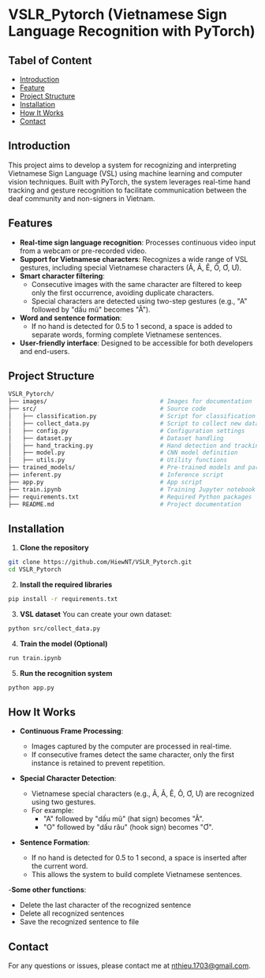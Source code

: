 # VSLR_Pytorch (Vietnamese Sign Language Recognition with PyTorch)

## Tabel of Content

 - [Introduction](#Introduction)
 - [Feature](#Feature)
 - [Project Structure](#Project-Structure)
 - [Installation](#Installation)
 - [How It Works](#How-It-Works)
 - [Contact](#Contact)
    
## Introduction
This project aims to develop a system for recognizing and interpreting Vietnamese Sign Language (VSL) using machine learning and computer vision techniques. Built with PyTorch, the system leverages real-time hand tracking and gesture recognition to facilitate communication between the deaf community and non-signers in Vietnam.

## Features
- **Real-time sign language recognition**: Processes continuous video input from a webcam or pre-recorded video.  
- **Support for Vietnamese characters**: Recognizes a wide range of VSL gestures, including special Vietnamese characters (Ă, Â, Ê, Ô, Ơ, Ư).  
- **Smart character filtering**:  
  - Consecutive images with the same character are filtered to keep only the first occurrence, avoiding duplicate characters.  
  - Special characters are detected using two-step gestures (e.g., "A" followed by "dấu mũ" becomes "Â").  
- **Word and sentence formation**:  
  - If no hand is detected for 0.5 to 1 second, a space is added to separate words, forming complete Vietnamese sentences.  
- **User-friendly interface**: Designed to be accessible for both developers and end-users.

## Project Structure
```bash
VSLR_Pytorch/
├── images/                                # Images for documentation
├── src/                                   # Source code
│   ├── classification.py                  # Script for classification logic
│   ├── collect_data.py                    # Script to collect new data
│   ├── config.py                          # Configuration settings
│   ├── dataset.py                         # Dataset handling
│   ├── hand_tracking.py                   # Hand detection and tracking
│   ├── model.py                           # CNN model definition
│   ├── utils.py                           # Utility functions
├── trained_models/                        # Pre-trained models and parameters
├── inferent.py                            # Inference script
├── app.py                                 # App script
├── train.ipynb                            # Training Jupyter notebook
├── requirements.txt                       # Required Python packages 
├── README.md                              # Project documentation
```

## Installation
1. **Clone the repository**
```bash
git clone https://github.com/HiewNT/VSLR_Pytorch.git
cd VSLR_Pytorch
```
2. **Install the required libraries**
```bash
pip install -r requirements.txt
```
3. **VSL dataset**
You can create your own dataset:
```bash
python src/collect_data.py
```

4. **Train the model (Optional)**
```bash
run train.ipynb
```

5. **Run the recognition system**
```bash
python app.py
```

## How It Works
- **Continuous Frame Processing**:  
  - Images captured by the computer are processed in real-time.  
  - If consecutive frames detect the same character, only the first instance is retained to prevent repetition.  

- **Special Character Detection**:  
  - Vietnamese special characters (e.g., Ă, Â, Ê, Ô, Ơ, Ư) are recognized using two gestures.  
  - For example:  
    - "A" followed by "dấu mũ" (hat sign) becomes "Â".  
    - "O" followed by "dấu râu" (hook sign) becomes "Ơ".  

- **Sentence Formation**:  
  - If no hand is detected for 0.5 to 1 second, a space is inserted after the current word.  
  - This allows the system to build complete Vietnamese sentences.  

-**Some other functions**:
  - Delete the last character of the recognized sentence
  - Delete all recognized sentences
  - Save the recognized sentence to file

## Contact

For any questions or issues, please contact me at nthieu.1703@gmail.com.
